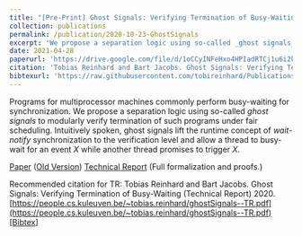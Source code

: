 ```yaml
---
title: "[Pre-Print] Ghost Signals: Verifying Termination of Busy-Waiting"
collection: publications
permalink: /publication/2020-10-23-GhostSignals
excerpt: 'We propose a separation logic using so-called _ghost signals_ to modularly verify termination of busy-waiting programs under fair scheduling. Intuitively spoken, ghost signals lift the runtime concept of _wait-notify_ synchronization to the verification level and allow a thread to busy-wait for an event $X$ while another thread promises to trigger $X$.'
date: 2021-04-28
paperurl: 'https://drive.google.com/file/d/1oCCyINFeHxo4HPIadRTCj1u6i2kQPZB_/view'
citation: 'Tobias Reinhard and Bart Jacobs. Ghost Signals: Verifying Termination of Busy-Waiting. 2021.'
bibtexurl: 'https://raw.githubusercontent.com/tobireinhard/Publications/master/papers/ghostSignals.bib'
---
```


Programs for multiprocessor machines commonly perform busy-waiting for synchronization.
We propose a separation logic using so-called _ghost signals_ to modularly verify termination of such programs under fair scheduling.
Intuitively spoken, ghost signals lift the runtime concept of _wait-notify_ synchronization to the verification level
and allow a thread to busy-wait for an event $X$ while another thread promises to trigger $X$.

[Paper](https://drive.google.com/file/d/1oCCyINFeHxo4HPIadRTCj1u6i2kQPZB_/view) ([Old Version](https://arxiv.org/pdf/2010.11762.pdf))
[Technical Report](https://people.cs.kuleuven.be/~tobias.reinhard/ghostSignals--TR.pdf)
(Full formalization and proofs.)  


Recommended citation for TR: Tobias Reinhard and Bart Jacobs. Ghost Signals: Verifying Termination of Busy-Waiting (Technical Report) 2020. [https://people.cs.kuleuven.be/~tobias.reinhard/ghostSignals--TR.pdf](https://people.cs.kuleuven.be/~tobias.reinhard/ghostSignals--TR.pdf)  
[[Bibtex](https://raw.githubusercontent.com/tobireinhard/Publications/master/papers/ghostSignals.bib)]
